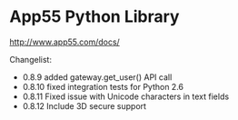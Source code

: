 App55 Python Library
====================

http://www.app55.com/docs/

Changelist:

- 0.8.9 added gateway.get_user() API call
- 0.8.10 fixed integration tests for Python 2.6
- 0.8.11 Fixed issue with Unicode characters in text fields
- 0.8.12 Include 3D secure support
